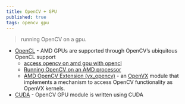 ```yaml
---
title: OpenCV + GPU
published: true
tags: opencv gpu
---
```

> running OpenCV on a gpu.

- [OpenCL](https://opencv.org/opencl/) - AMD GPUs are supported through OpenCV’s ubiquitous OpenCL support
	- [access opencv on amd gpu with opencl](https://answers.opencv.org/question/5994/access-opencv-on-amd-gpu-with-opencl/)
    - [Running OpenCV on an AMD processor](https://stackoverflow.com/questions/60725403/running-opencv-on-an-amd-processor)
    - [AMD OpenCV Extension (vx_opencv)](https://rocm.docs.amd.com/projects/MIVisionX/en/latest/amd_openvx_extensions/amd_opencv/README.html) - an [OpenVX](https://registry.khronos.org/OpenVX/specs/1.3/html/OpenVX_Specification_1_3.html) module that implements a mechanism to access OpenCV functionality as OpenVX kernels.
- [CUDA](https://opencv.org/platforms/cuda/) - OpenCV GPU module is written using CUDA